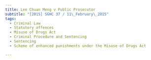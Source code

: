 ```yaml
---
title: Lee Chuan Meng v Public Prosecutor 
subtitle: "[2015] SGHC 37 / 11\_February\_2015"
tags:
  - Criminal Law
  - Statutory offences
  - Misuse of Drugs Act
  - Criminal Procedure and Sentencing
  - Sentencing
  - Scheme of enhanced punishments under the Misuse of Drugs Act

---
```


